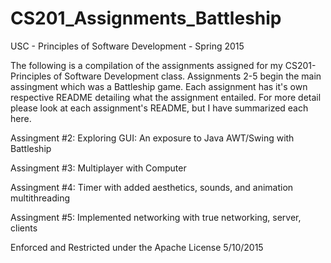 # CS201_Assignments_Battleship
USC -  Principles of Software Development - Spring 2015

The following is a compilation of the assignments assigned for my CS201-Principles of Software Development class.
Assignments 2-5 begin the main assingment which was a Battleship game.
Each assignment has it's own respective README detailing what the assignment entailed.
For more detail please look at each assignment's README, but I have summarized each here.

Assingment #2: Exploring GUI: An exposure to Java AWT/Swing with Battleship

Assingment #3: Multiplayer with Computer

Assingment #4: Timer with added aesthetics, sounds, and animation multithreading

Assingment #5:  Implemented networking with true networking, server, clients



Enforced and Restricted under the Apache License 5/10/2015
